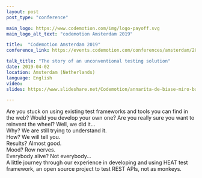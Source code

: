 ```yaml
---
layout: post
post_type: "conference"

main_logo: https://www.codemotion.com/img/logo-payoff.svg
main_logo_alt_text: "codemotion Amsterdam 2019"

title:  "Codemotion Amsterdam 2019"
conference_link: https://events.codemotion.com/conferences/amsterdam/2019/agenda/

talk_title: "The story of an unconventional testing solution"
date: 2019-04-02
location: Amsterdam (Netherlands)
language: English
video: 
slides: https://www.slideshare.net/Codemotion/annarita-de-biase-miro-barsocchi-the-story-of-an-unconventional-testing-solution-codemotion-amsterdam-2019

---
```

Are you stuck on using existing test frameworks and tools you can find in the web? Would you develop your own one? Are you really sure you want to reinvent the wheel? Well, we did it...
<br>Why? We are still trying to understand it.
<br>How? We will tell you.
<br>Results? Almost good.
<br>Mood? Row nerves.
<br>Everybody alive? Not everybody...
<br>A little journey through our experience in developing and using HEAT test framework, an open source project to test REST APIs, not as monkeys.